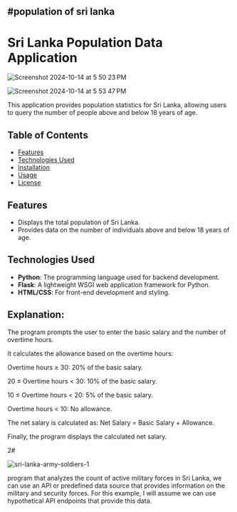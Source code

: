 #population of sri lanka 
-------------------------



# Sri Lanka Population Data Application

![Screenshot 2024-10-14 at 5 50 23 PM](https://github.com/user-attachments/assets/287713e9-e15a-464a-b652-a63546529840)

![Screenshot 2024-10-14 at 5 53 47 PM](https://github.com/user-attachments/assets/1ccf5027-4ef4-4f8a-acb7-535102e8b1d2)


This application provides population statistics for Sri Lanka, allowing users to query the number of people above and below 18 years of age.

## Table of Contents

- [Features](#features)
- [Technologies Used](#technologies-used)
- [Installation](#installation)
- [Usage](#usage)
- [License](#license)

## Features

- Displays the total population of Sri Lanka.
- Provides data on the number of individuals above and below 18 years of age.

## Technologies Used

- **Python**: The programming language used for backend development.
- **Flask**: A lightweight WSGI web application framework for Python.
- **HTML/CSS**: For front-end development and styling.



Explanation:
-------------
The program prompts the user to enter the basic salary and the number of overtime hours.

It calculates the allowance based on the overtime hours:

Overtime hours ≥ 30: 20% of the basic salary.

20 ≤ Overtime hours < 30: 10% of the basic salary.

10 ≤ Overtime hours < 20: 5% of the basic salary.

Overtime hours < 10: No allowance.

The net salary is calculated as: Net Salary = Basic Salary + Allowance.

Finally, the program displays the calculated net salary.

2#

![sri-lanka-army-soldiers-1](https://github.com/user-attachments/assets/fcc005c7-2573-4008-a15f-ac8acd8c4a9c)


program that analyzes the count of active military forces in Sri Lanka, we can use an API or predefined data source that provides information on the military and security forces. For this example, I will assume we can use hypothetical API endpoints that provide this data.
